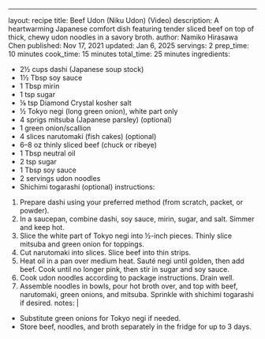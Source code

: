 ---
layout: recipe
title: Beef Udon (Niku Udon) (Video)
description: A heartwarming Japanese comfort dish featuring tender sliced beef on top of thick, chewy udon noodles in a savory broth.
author: Namiko Hirasawa Chen
published: Nov 17, 2021
updated: Jan 6, 2025
servings: 2
prep_time: 10 minutes
cook_time: 15 minutes
total_time: 25 minutes
ingredients:
  - 2½ cups dashi (Japanese soup stock)
  - 1½ Tbsp soy sauce
  - 1 Tbsp mirin
  - 1 tsp sugar
  - ⅛ tsp Diamond Crystal kosher salt
  - ½ Tokyo negi (long green onion), white part only
  - 4 sprigs mitsuba (Japanese parsley) (optional)
  - 1 green onion/scallion
  - 4 slices narutomaki (fish cakes) (optional)
  - 6–8 oz thinly sliced beef (chuck or ribeye)
  - 1 Tbsp neutral oil
  - 2 tsp sugar
  - 1 Tbsp soy sauce
  - 2 servings udon noodles
  - Shichimi togarashi (optional)
instructions:
1. Prepare dashi using your preferred method (from scratch, packet, or powder).
2. In a saucepan, combine dashi, soy sauce, mirin, sugar, and salt. Simmer and keep hot.
3. Slice the white part of Tokyo negi into ½-inch pieces. Thinly slice mitsuba and green onion for toppings.
4. Cut narutomaki into slices. Slice beef into thin strips.
5. Heat oil in a pan over medium heat. Sauté negi until golden, then add beef. Cook until no longer pink, then stir in sugar and soy sauce.
6. Cook udon noodles according to package instructions. Drain well.
7. Assemble noodles in bowls, pour hot broth over, and top with beef, narutomaki, green onions, and mitsuba. Sprinkle with shichimi togarashi if desired.
notes: |
  - Substitute green onions for Tokyo negi if needed.
  - Store beef, noodles, and broth separately in the fridge for up to 3 days.
